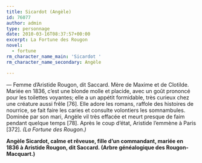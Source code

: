 ```yaml
---
title: Sicardot (Angèle)
id: 76077
author: admin
type: personnage
date: 2010-03-16T08:37:57+00:00
excerpt: La Fortune des Rougon
novel:
  - fortune
rm_character_name_main: 'Sicardot '
rm_character_name_secondary: Angèle

---
```

— Femme d&rsquo;Aristide Rougon, dit Saccard. Mère de Maxime et de Clotilde. Mariée en 1836, c&rsquo;est une blonde molle et placide, avec un goût prononcé pour les toilettes voyantes; elle a un appétit formidable, très curieux chez une créature aussi frêle [76]. Elle adore les romans, raffole des histoires de nourrice, se fait faire les caries et consulte volontiers les somnambules. Dominée par son mari, Angèle vil très effacée et meurt presque de faim pendant quelque temps [78]. Après le coup d&rsquo;état, Aristide l&rsquo;emmène à Paris [372]. _(La Fortune des Rougon.)_

__Angèle Sicardot, calme et rêveuse, fille d&rsquo;un commandant, mariée en 1836 à Aristide Rougon, dit Saccard. (Arbre généalogique des Rougon-Macquart.)__